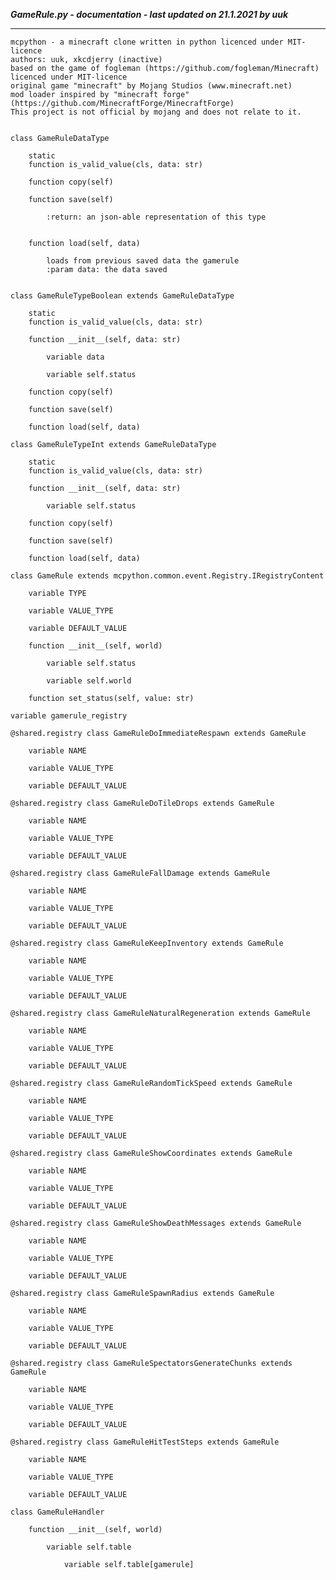 ***GameRule.py - documentation - last updated on 21.1.2021 by uuk***
___

    mcpython - a minecraft clone written in python licenced under MIT-licence
    authors: uuk, xkcdjerry (inactive)
    based on the game of fogleman (https://github.com/fogleman/Minecraft) licenced under MIT-licence
    original game "minecraft" by Mojang Studios (www.minecraft.net)
    mod loader inspired by "minecraft forge" (https://github.com/MinecraftForge/MinecraftForge)
    This project is not official by mojang and does not relate to it.


    class GameRuleDataType

        static
        function is_valid_value(cls, data: str)

        function copy(self)

        function save(self)
            
            :return: an json-able representation of this type


        function load(self, data)
            
            loads from previous saved data the gamerule
            :param data: the data saved


    class GameRuleTypeBoolean extends GameRuleDataType

        static
        function is_valid_value(cls, data: str)

        function __init__(self, data: str)

            variable data

            variable self.status

        function copy(self)

        function save(self)

        function load(self, data)

    class GameRuleTypeInt extends GameRuleDataType

        static
        function is_valid_value(cls, data: str)

        function __init__(self, data: str)

            variable self.status

        function copy(self)

        function save(self)

        function load(self, data)

    class GameRule extends mcpython.common.event.Registry.IRegistryContent

        variable TYPE

        variable VALUE_TYPE

        variable DEFAULT_VALUE

        function __init__(self, world)

            variable self.status

            variable self.world

        function set_status(self, value: str)

    variable gamerule_registry

    @shared.registry class GameRuleDoImmediateRespawn extends GameRule

        variable NAME

        variable VALUE_TYPE

        variable DEFAULT_VALUE

    @shared.registry class GameRuleDoTileDrops extends GameRule

        variable NAME

        variable VALUE_TYPE

        variable DEFAULT_VALUE

    @shared.registry class GameRuleFallDamage extends GameRule

        variable NAME

        variable VALUE_TYPE

        variable DEFAULT_VALUE

    @shared.registry class GameRuleKeepInventory extends GameRule

        variable NAME

        variable VALUE_TYPE

        variable DEFAULT_VALUE

    @shared.registry class GameRuleNaturalRegeneration extends GameRule

        variable NAME

        variable VALUE_TYPE

        variable DEFAULT_VALUE

    @shared.registry class GameRuleRandomTickSpeed extends GameRule

        variable NAME

        variable VALUE_TYPE

        variable DEFAULT_VALUE

    @shared.registry class GameRuleShowCoordinates extends GameRule

        variable NAME

        variable VALUE_TYPE

        variable DEFAULT_VALUE

    @shared.registry class GameRuleShowDeathMessages extends GameRule

        variable NAME

        variable VALUE_TYPE

        variable DEFAULT_VALUE

    @shared.registry class GameRuleSpawnRadius extends GameRule

        variable NAME

        variable VALUE_TYPE

        variable DEFAULT_VALUE

    @shared.registry class GameRuleSpectatorsGenerateChunks extends GameRule

        variable NAME

        variable VALUE_TYPE

        variable DEFAULT_VALUE

    @shared.registry class GameRuleHitTestSteps extends GameRule

        variable NAME

        variable VALUE_TYPE

        variable DEFAULT_VALUE

    class GameRuleHandler

        function __init__(self, world)

            variable self.table

                variable self.table[gamerule]